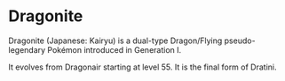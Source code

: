 # Dragonite

Dragonite (Japanese: Kairyu) is a dual-type Dragon/Flying pseudo-legendary
Pokémon introduced in Generation I.

It evolves from Dragonair starting at level 55. It is the final form of Dratini.
